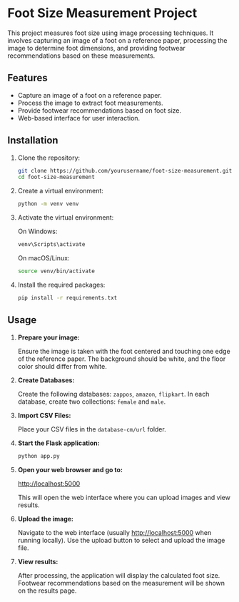 # Foot Size Measurement Project

This project measures foot size using image processing techniques. It involves capturing an image of a foot on a reference paper, processing the image to determine foot dimensions, and providing footwear recommendations based on these measurements.

## Features
- Capture an image of a foot on a reference paper.
- Process the image to extract foot measurements.
- Provide footwear recommendations based on foot size.
- Web-based interface for user interaction.


## Installation

1. Clone the repository:

    ```bash
    git clone https://github.com/yourusername/foot-size-measurement.git
    cd foot-size-measurement
    ```

2. Create a virtual environment:

    ```bash
    python -m venv venv
    ```

3. Activate the virtual environment:

    On Windows:

    ```bash
    venv\Scripts\activate
    ```

    On macOS/Linux:

    ```bash
    source venv/bin/activate
    ```

4. Install the required packages:

    ```bash
    pip install -r requirements.txt
    ```

## Usage

1. **Prepare your image:**

    Ensure the image is taken with the foot centered and touching one edge of the reference paper. The background should be white, and the floor color should differ from white.

2. **Create Databases:**

    Create the following databases: `zappos`, `amazon`, `flipkart`. In each database, create two collections: `female` and `male`.

3. **Import CSV Files:**

    Place your CSV files in the `database-cm/url` folder.

4. **Start the Flask application:**

    ```bash
    python app.py
    ```
    
5. **Open your web browser and go to:**

    [http://localhost:5000](http://localhost:5000)

    This will open the web interface where you can upload images and view results.

6. **Upload the image:**

    Navigate to the web interface (usually [http://localhost:5000](http://localhost:5000) when running locally). Use the upload button to select and upload the image file.

7. **View results:**

    After processing, the application will display the calculated foot size. Footwear recommendations based on the measurement will be shown on the results page.
